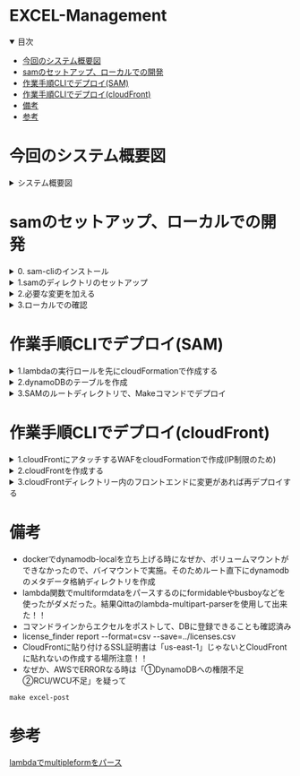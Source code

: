 # EXCEL-Management

<details open="open">
<summary>目次</summary>


- [今回のシステム概要図](#今回のシステム概要図)
- [samのセットアップ、ローカルでの開発](#samのセットアップ、ローカルでの開発)
- [作業手順CLIでデプロイ(SAM)](#作業手順CLIでデプロイ(SAM))
- [作業手順CLIでデプロイ(cloudFront)](#作業手順CLIでデプロイ(cloudFront))
- [備考](#備考)
- [参考](#参考)
</details>

# 今回のシステム概要図
<details>
<summary> システム概要図</summary>

</details>




# samのセットアップ、ローカルでの開発

<details>
<summary> 0. sam-cliのインストール</summary>

- 下記コマンドでインストール

```zh
   brew tap aws/tap
   brew install aws-sam-cli
```

</details>


<details>
<summary> 1.samのディレクトリのセットアップ</summary>

- 下記コマンドで好きなランタイムでセットアップ
- Which template source would you like to use? -> 1
- Choose an AWS Quick Start application template -> 1
- Select your starter template -> 2
- 後はNoでOK

```zh
sam init --runtime nodejs18.x
```

</details>

<details>
<summary> 2.必要な変更を加える</summary>

- 好きにラムダ関数をかく
- デフォルトでルート直下にapp.tsが配置されて、使いづらいので、「controller」などのフォルダに切り分けた場合は、template.yamlの参照先も変更が必要


</details>

<details>
<summary> 3.ローカルでの確認</summary>

- 下記コマンドでlocalhost:3000で起動する。dynamoDBローカルなど、別のdocker-composeで起動しているコンテナと連携するためには --networkの設定が必須
- 今回は make sam-localでビルドとスタートの両方を実施するMakefileを準備した

```zh
sam build
sam local start-api --docker-network  <ネットワーク名>
```

</details>

# 作業手順CLIでデプロイ(SAM)

<details>
<summary> 1.lambdaの実行ロールを先にcloudFormationで作成する</summary>

- いつものようにAWS configの設定 (一時アクセスキーを環境変数に入れる)
- ルートディレクトリーにて、makeコマンドでロールの作成（CLI実行の場合は、GithubActions用のAssumeロールは不要）

```zh
make iac-role-deploy
```

</details>

<details>
<summary> 2.dynamoDBのテーブルを作成</summary>

- いつものようにAWS configの設定 (一時アクセスキーを環境変数に入れる)
- ルートディレクトリーにて、makeコマンドでdynamoDBのテーブルを作成

```zh
make iac-dynamodb-deploy
```

</details>

<details>
<summary> 3.SAMのルートディレクトリで、Makeコマンドでデプロイ</summary>

- いつものようにAWS configの設定 (一時アクセスキーを環境変数に入れる)
- 環境変数でS3のバケット名を登録 (S3_BUCKET)
- SAMのルートディレクトリにあるMakeコマンドでAPIGateway、Lambdaをデプロイ。UpdateもこのコマンドでOK

```zh
make sam-deploy
```

</details>

# 作業手順CLIでデプロイ(cloudFront)

<details>
<summary> 1.cloudFrontにアタッチするWAFをcloudFormationで作成(IP制限のため)</summary>

- いつものようにAWS configの設定 (一時アクセスキーを環境変数に入れる)
- IPsetで特定のIPの条件をかく
- 上記IPsetはAWSWAFに定義して、そのWAFをcloudFrontにアタッチする感じ
- AWSWAFの作成はus-east1でしかできないので、cloudFormationのリージョンを気をつけること

```zh
make iac-wafacl-deploy
```

</details>

<details>
<summary> 2.cloudFrontを作成する</summary>

- いつものようにAWS configの設定 (一時アクセスキーを環境変数に入れる)

```zh
make iac-cloudfront-deploy
```

</details>

<details>
<summary> 3.cloudFrontディレクトリー内のフロントエンドに変更があれば再デプロイする</summary>

- いつものようにAWS configの設定 (一時アクセスキーを環境変数に入れる)
- 環境変数設定
- cloudFrontのルートディレクトリにあるMakeコマンドでアップデートする

```zh
make cloudfront-deploy
```

</details>


# 備考

- dockerでdynamodb-localを立ち上げる時になぜか、ボリュームマウントができなかったので、バイマウントで実施。そのためルート直下にdynamodbのメタデータ格納ディレクトリを作成
- lambda関数でmultiformdataをパースするのにformidableやbusboyなどを使ったがダメだった。結果Qittaのlambda-multipart-parserを使用して出来た！！
- コマンドラインからエクセルをポストして、DBに登録できることも確認済み
-  license_finder report --format=csv --save=../licenses.csv
- CloudFrontに貼り付けるSSL証明書は「us-east-1」じゃないとCloudFrontに貼れないの作成する場所注意！！
- なぜか、AWSでERRORなる時は「①DynamoDBへの権限不足②RCU/WCU不足」を疑って

```zh
make excel-post
```



# 参考

[lambdaでmultipleformをパース](https://qiita.com/Occhiii623/items/a66a689b28d2730e0130)
